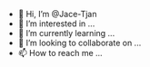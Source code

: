- 👋 Hi, I’m @Jace-Tjan
- 👀 I’m interested in ...
- 🌱 I’m currently learning ...
- 💞️ I’m looking to collaborate on ...
- 📫 How to reach me ...

<!---
Jace-Tjan/Jace-Tjan is a ✨ special ✨ repository because its `README.md` (this file) appears on your GitHub profile.
You can click the Preview link to take a look at your changes.
--->
